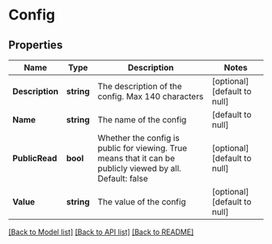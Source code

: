 # Config

## Properties
Name | Type | Description | Notes
------------ | ------------- | ------------- | -------------
**Description** | **string** | The description of the config.  Max 140 characters | [optional] [default to null]
**Name** | **string** | The name of the config | [default to null]
**PublicRead** | **bool** | Whether the config is public for viewing. True means that it can be publicly viewed by all. Default: false | [optional] [default to null]
**Value** | **string** | The value of the config | [optional] [default to null]

[[Back to Model list]](../README.md#documentation-for-models) [[Back to API list]](../README.md#documentation-for-api-endpoints) [[Back to README]](../README.md)


